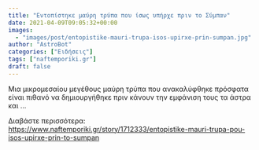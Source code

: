 ```yaml
---
title: "Εντοπίστηκε μαύρη τρύπα που ίσως υπήρχε πριν το Σύμπαν"
date: 2021-04-09T09:05:32+00:00
images:
  - "images/post/entopistike-mauri-trupa-isos-upirxe-prin-sumpan.jpg"
author: "AstroBot"
categories: ["Ειδήσεις"]
tags: ["naftemporiki.gr"]
draft: false
---
```


Μια μικρομεσαίου μεγέθους μαύρη τρύπα που ανακαλύφθηκε πρόσφατα είναι πιθανό να δημιουργήθηκε πριν κάνουν την εμφάνιση τους τα άστρα και ...

Διαβάστε περισσότερα: https://www.naftemporiki.gr/story/1712333/entopistike-mauri-trupa-pou-isos-upirxe-prin-to-sumpan
